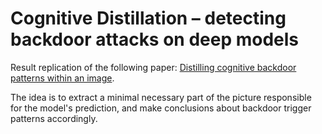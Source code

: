 # Cognitive Distillation – detecting backdoor attacks on deep models

Result replication of the following paper: [Distilling cognitive backdoor patterns within an image](https://openreview.net/pdf?id=S3D9NLzjnQ5).

The idea is to extract a minimal necessary part of the picture responsible for the model's prediction, and make conclusions about backdoor trigger patterns accordingly.
